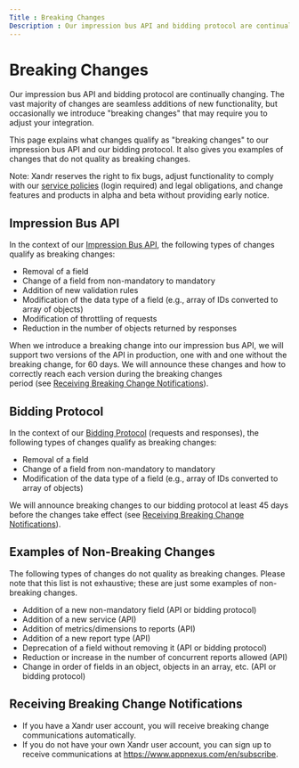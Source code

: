 ```yaml
---
Title : Breaking Changes
Description : Our impression bus API and bidding protocol are continually changing.
---
```



# Breaking Changes



Our impression bus API and bidding protocol are continually changing.
The vast majority of changes are seamless additions of new
functionality, but occasionally we introduce "breaking changes" that may
require you to adjust your integration.

This page explains what changes qualify as "breaking changes" to our
impression bus API and our bidding protocol. It also gives you examples
of changes that do not quality as breaking changes.



Note: Xandr
reserves the right to fix bugs, adjust functionality to comply with our
<a href="https://wiki.xandr.com/display/policies/Home" class="xref"
target="_blank">service policies</a> (login required) and legal
obligations, and change features and products in alpha and beta without
providing early notice.





## Impression Bus API

In the context of our <a
href="https://docs.xandr.com/bundle/xandr-bidders/page/impression-bus-api.html"
class="xref" target="_blank">Impression Bus API</a>, the following types
of changes qualify as breaking changes:

- Removal of a field
- Change of a field from non-mandatory to mandatory
- Addition of new validation rules
- Modification of the data type of a field (e.g., array of IDs converted
  to array of objects)
- Modification of throttling of requests
- Reduction in the number of objects returned by responses

When we introduce a breaking change into our impression bus API, we will
support two versions of the API in production, one with and one without
the breaking change, for 60 days. We will announce these changes and how
to correctly reach each version during the breaking changes
period (see <a href="breaking-changes.html#ID-00000394__receive"
class="xref">Receiving Breaking Change Notifications</a>).





## Bidding Protocol

In the context of our <a
href="https://docs.xandr.com/bundle/xandr-bidders/page/bidding-protocol.html"
class="xref" target="_blank">Bidding Protocol</a> (requests and
responses), the following types of changes qualify as breaking changes:

- Removal of a field
- Change of a field from non-mandatory to mandatory
- Modification of the data type of a field (e.g., array of IDs converted
  to array of objects)

We will announce breaking changes to our bidding protocol at least 45
days before the changes take effect (see
<a href="breaking-changes.html#ID-00000394__receive"
class="xref">Receiving Breaking Change Notifications</a>). 





## Examples of Non-Breaking Changes

The following types of changes do not quality as breaking changes.
Please note that this list is not exhaustive; these are just some
examples of non-breaking changes.

- Addition of a new non-mandatory field (API or bidding protocol)
- Addition of a new service (API)
- Addition of metrics/dimensions to reports (API)
- Addition of a new report type (API)
- Deprecation of a field without removing it (API or bidding protocol)
- Reduction or increase in the number of concurrent reports allowed
  (API)
- Change in order of fields in an object, objects in an array, etc. (API
  or bidding protocol)



<div id="ID-00000394__receive" >

## Receiving Breaking Change Notifications

- If you have a Xandr user account, you will
  receive breaking change communications automatically. 
- If you do not have your own Xandr user
  account, you can sign up to receive communications
  at <a href="https://www.appnexus.com/en/subscribe" class="xref"
  target="_blank">https://www.<span
  class="ph">appnexus.com/en/subscribe</a>. 






